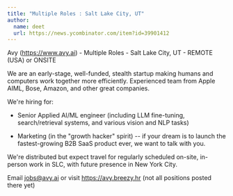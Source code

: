 ```yaml
---
title: "Multiple Roles : Salt Lake City, UT"
author:
  name: deet
  url: https://news.ycombinator.com/item?id=39901412
---
```

Avy (<a href="https:&#x2F;&#x2F;www.avy.ai" rel="nofollow">https:&#x2F;&#x2F;www.avy.ai</a>) - Multiple Roles - Salt Lake City, UT - REMOTE (USA) or ONSITE

We are an early-stage, well-funded, stealth startup making humans and computers work together more efficiently. Experienced team from Apple AIML, Bose, Amazon, and other great companies.

We&#x27;re hiring for:

- Senior Applied AI&#x2F;ML engineer (including LLM fine-tuning, search&#x2F;retrieval systems, and various vision and NLP tasks)

- Marketing (in the &quot;growth hacker&quot; spirit) -- if your dream is to launch the fastest-growing B2B SaaS product ever, we want to talk with you.

We&#x27;re distributed but expect travel for regularly scheduled on-site, in-person work in SLC, with future presence in New York City.

Email jobs@avy.ai or visit <a href="https:&#x2F;&#x2F;avy.breezy.hr" rel="nofollow">https:&#x2F;&#x2F;avy.breezy.hr</a> (not all positions posted there yet)
